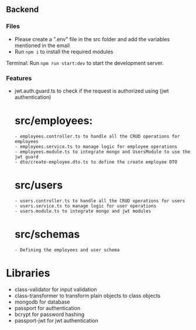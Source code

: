 ## Backend

### Files

- Please create a ".env" file in the src folder and add the variables mentioned in the email
- Run `npm i` to install the required modules

Terminal: Run `npm run start:dev` to start the development server.

### Features

- jwt.auth.guard.ts to check if the request is authorized using (jwt authentication)

    # src/employees:
      - employees.controller.ts to handle all the CRUD operations for employees
      - employees.service.ts to manage logic for employee operations
      - employees.module.ts to integrate mongo and UsersModule to use the jwt guard
      - dto/create-employee.dto.ts to define the create employee DTO

    # src/users
      - users.controller.ts to handle all the CRUD operations for users
      - users.service.ts to manage logic for user operations
      - users.module.ts to integrate mongo and jwt modules

    # src/schemas
      - Defining the employees and user schema

# Libraries

- class-validator for input validation
- class-transformer to transform plain objects to class objects
- mongodb for database
- passport for authentication
- bcrypt for password hashing
- passport-jwt for jwt authentication
